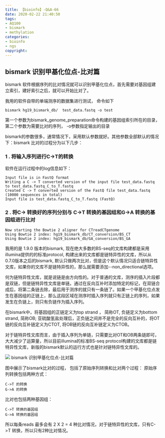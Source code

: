```yaml
---
title: 【bioinfo】-Q&A-66
date: 2020-02-22 21:40:50
tags:
- AQ100
- bismark
- methylation
categories:
- bioinfo
- ngs
copyright:
---
```

## bismark 识别甲基化位点-比对篇
bismark 软件根据序列的比对情况就可以识别甲基化位点，首先需要对基因组建立索引，建好索引之后，就可以开始比对了。

我用的软件自带的单端测序的数据集进行测试， 命令如下
```
bismark hg19_bismark_db/  test_data.fastq -o test
```
第一个参数为bismark_genome_preparation命令构建的基因组索引所在的目录，第二个参数为需要比对的序列， -o参数指定输出的目录

bismark的参数很多，通常情况下，采用默认参数就好。其他参数全部默认的情况下：bismark 比对的过程分为以下几步：

### 1 . 将输入序列进行C->T的转换
软件在运行过程中的log信息如下：
```
Input file is in FastQ format
Writing a C -> T converted version of the input file test_data.fastq to test_data.fastq_C_to_T.fastq
Created C -> T converted version of the FastQ file test_data.fastq (10000 sequences in total)
Input file is test_data.fastq_C_to_T.fastq (FastQ)
```
### 2 . 将C-> 转换好的序列分别与 C->T 转换的基因组和G->A 转换的基因组进行比对
```
Now starting the Bowtie 2 aligner for CTreadCTgenome
Using Bowtie 2 index: hg19_bismark_db/CT_conversion/BS_CT
Using Bowtie 2 index: hg19_bismark_db/GA_conversion/BS_GA
```
我用的是 1.9.0 版本的bismark, 现在绝大多数的BS-seq的文库构建都是采用illumina提供的的标准protocol, 构建出来的文库都是链特异性的文库，所以从0.7.0版本之后的bismark, 默认只做两次比对，但是这个默认情况只适合链特异性文库，如果你的文库不是链特异性的，那么就需要添加--non_directional选项。

何为链特异性文库，就是说链是由方向性的。对于普通的文库，测序的插入片段都是双链，但是链特异性文库是单链。通过在反向互补时添加特定的标记，在双链合成后，将第二条链去除，最后用于测序的就只有一条链了。如果一个甲基化位点发生在基因组的正链上，那么这段区域在测序时插入序列就只有正链上的序列，如果发生在负链上，则只有负链作为插入序列。

在bismark中，将基因组的正链定义为top strand ， 简称OT, 负链定义为bottom strand, 简称OB; 亚硫酸氢盐处理后，正负链之间并不是完全的反向互补的，将OT链的反向互补链定义为CTOT, 将OB链的反向互补链定义为CTOB。

对于链特异性文库而言，由于插入序列为单链，只需要比对OT和OB两条链即可，大大减少了运算量，所以目前illumina的标准BS-seq protocol构建的文库都是链特异性文库，新版的bismark默认的运行方式也是针对链特异性文库的。

![](1.png)
bismark 识别甲基化位点-比对篇

图中展示了bismark比对的过程， 包括了原始序列转换和比对两个过程：
原始序列转换包括两种方式：
```
C->T 的转换
G->A 的转换
```
比对也包括两种基因组：
```
C->T 转换的基因组
G->A 转换的基因组
```
所以每条reads 最多会有 2 X 2 = 4 种比对情况，对于链特异性的文库，只有C->T 转换，所以只有2种比对情况。
